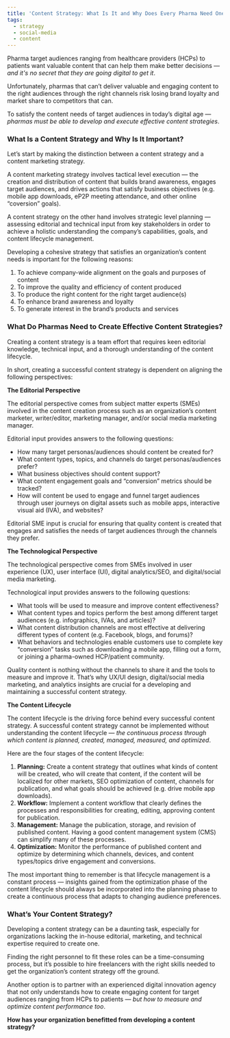 ```yaml
---
title: 'Content Strategy: What Is It and Why Does Every Pharma Need One?'
tags:
  - strategy
  - social-media
  - content
---
```


Pharma target audiences ranging from healthcare providers (HCPs) to patients want valuable content that can help them make better decisions — *and it's no secret that they are going digital to get it*. 

Unfortunately, pharmas that can’t deliver valuable and engaging content to the right audiences through the right channels risk losing brand loyalty and market share to competitors that can. 

To satisfy the content needs of target audiences in today’s digital age — *pharmas must be able to develop and execute effective content strategies*. 

### What Is a Content Strategy and Why Is It Important?

Let’s start by making the distinction between a content strategy and a content marketing strategy. 

A content marketing strategy involves tactical level execution — the creation and distribution of content that builds brand awareness, engages target audiences, and drives actions that satisfy business objectives (e.g. mobile app downloads, eP2P meeting attendance, and other online “coversion” goals). 

A content strategy on the other hand involves strategic level planning — assessing editorial and technical input from key stakeholders in order to achieve a holistic understanding the company’s capabilities, goals, and content lifecycle management. 

Developing a cohesive strategy that satisfies an organization’s content needs is important for the following reasons: 

1. To achieve company-wide alignment on the goals and purposes of content
2. To improve the quality and efficiency of content produced 
3. To produce the right content for the right target audience(s)
4. To enhance brand awareness and loyalty 
5. To generate interest in the brand’s products and services


### What Do Pharmas Need to Create Effective Content Strategies? 

Creating a content strategy is a team effort that requires keen editorial knowledge, technical input, and a thorough understanding of the content lifecycle. 

In short, creating a successful content strategy is dependent on aligning the following perspectives:  

**The Editorial Perspective** 

The editorial perspective comes from subject matter experts (SMEs) involved in the content creation process such as an organization’s content marketer, writer/editor, marketing manager, and/or social media marketing manager. 

Editorial input provides answers to the following questions: 

-  How many target personas/audiences should content be created for?
- What content types, topics, and channels do target personas/audiences prefer?
- What business objectives should content support? 
- What content engagement goals and “conversion” metrics should be tracked? 
- How will content be used to engage and funnel target audiences through user journeys on digital assets such as mobile apps, interactive visual aid (IVA), and websites? 

Editorial SME input is crucial for ensuring that quality content is created that engages and satisfies the needs of target audiences through the channels they prefer. 


**The Technological Perspective** 

The technological perspective comes from SMEs involved in user experience (UX), user interface (UI), digital analytics/SEO, and digital/social media marketing. 

Technological input provides answers to the following questions: 

- What tools will be used to measure and improve content effectiveness? 
- What content types and topics perform the best among different target audiences (e.g. infographics, IVAs, and articles)? 
- What content distribution channels are most effective at delivering different types of content (e.g. Facebook, blogs, and forums)? 
- What behaviors and technologies enable customers use to complete key “conversion” tasks such as downloading a mobile app, filling out a form, or joining a pharma-owned HCP/patient community.  

Quality content is nothing without the channels to share it and the tools to measure and improve it. That’s why UX/UI design, digital/social media marketing, and analytics insights are crucial for a developing and maintaining a successful content strategy. 

**The Content Lifecycle**

The content lifecycle is the driving force behind every successful content strategy. A successful content strategy cannot be implemented without understanding the content lifecycle — *the continuous process through which content is planned, created, managed, measured, and optimized*. 

Here are the four stages of the content lifecycle: 

1. **Planning:** Create a content strategy that outlines what kinds of content will be created, who will create that content, if the content will be localized for other markets, SEO optimization of content, channels for publication, and what goals should be achieved (e.g. drive mobile app downloads).  
2. **Workflow:** Implement a content workflow that clearly defines the processes and responsibilities for creating, editing, approving content for publication.
3. **Management:** Manage the publication, storage, and revision of published content. Having a good content management system (CMS) can simplify many of these processes. 
4. **Optimization:** Monitor the performance of published content and optimize by determining which channels, devices, and content types/topics drive engagement and conversions. 

The most important thing to remember is that lifecycle management is a constant process — insights gained from the optimization phase of the content lifecycle should always be incorporated into the planning phase to create a continuous process that adapts to changing audience preferences. 

### What’s Your Content Strategy? 

Developing a content strategy can be a daunting task, especially for organizations lacking the in-house editorial, marketing, and technical expertise required to create one. 

Finding the right personnel to fit these roles can be a time-consuming process, but it’s possible to hire freelancers with the right skills needed to get the organization’s content strategy off the ground. 

Another option is to partner with an experienced digital innovation agency that not only understands how to create engaging content for target audiences ranging from HCPs to patients — *but how to measure and optimize content performance too*.   

**How has your organization benefitted from developing a content strategy?**